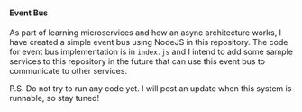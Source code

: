 #### Event Bus

As part of learning microservices and how an async architecture works, I have created a simple event bus using NodeJS in this repository.
The code for event bus implementation is in `index.js` and I intend to add some sample services to this repository in the future that can use this event bus to
communicate to other services.

P.S. Do not try to run any code yet. I will post an update when this system is runnable, so stay tuned!
